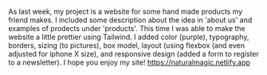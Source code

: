 As last week, my project is a website for some hand made products my friend makes. I included some description about the idea in 'about us' and examples of prodects under 'products'. 
This time I was able to make the website a little prettier using Tailwind. I added color (purple), typography, borders, sizing (to pictures), box model, layout (using flexbox (and even adjusted for iphone X size), and responsive design (added a form to register to a newsletter). I hope you enjoy my site!
https://naturalmagic.netlify.app
